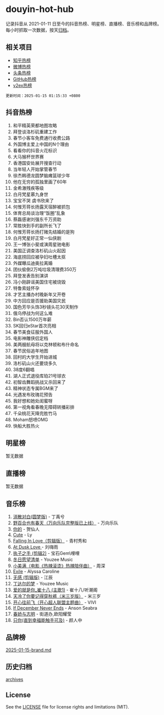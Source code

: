 # douyin-hot-hub

记录抖音从 2021-01-11 日至今的抖音热榜、明星榜、直播榜、音乐榜和品牌榜。每小时抓取一次数据，按天[归档](archives)。

## 相关项目

- [知乎热榜](https://github.com/lonnyzhang423/zhihu-hot-hub)
- [微博热榜](https://github.com/lonnyzhang423/weibo-hot-hub)
- [头条热榜](https://github.com/lonnyzhang423/toutiao-hot-hub)
- [GitHub热榜](https://github.com/lonnyzhang423/github-hot-hub)
- [v2ex热榜](https://github.com/lonnyzhang423/v2ex-hot-hub)


`更新时间：2025-01-15 01:15:33 +0800`

## 抖音热榜

1. 和平精英荣都地图攻略
1. 拜登谈洛杉矶重建工作
1. 春节小客车免费通行收费公路
1. 外国博主爱上中国的N个理由
1. 看看你的抖音火花标识
1. 大马猴杯世界赛
1. 香港国安处展开搜查行动
1. 当年轻人开始掌管春节
1. 徐杰韩德龙圆梦脑瘫篮球少年
1. 他在无穷的孤独里画了60年
1. 金希澈残疾等级
1. 白月梵星慕九身世
1. 宝宝不哭 虞书欣来了
1. 何惟芳蒋长扬露天宿醉被抓包
1. 体育总局谈治理“饭圈”乱象
1. 蔡磊感谢刘强东千万资助
1. 常胜快到手的副所长飞了
1. 何惟芳蒋长扬打赌先结婚的是狗
1. 白月梵星好正常一仙侠剧
1. 王一博张小斐或演周星驰电影
1. 美国正调查洛杉矶山火起因
1. 海底捞回应被孕妇吐槽太抠
1. 外媒曝瓜迪奥拉离婚
1. 团伙偷倒2万吨垃圾清理费350万
1. 拜登发表告别演讲
1. 冯小刚辟谣美国住宅被烧毁
1. 特鲁索娃怀孕
1. 才艺主播办村晚新年又开卷
1. 中方回应是否援助美国灾民
1. 国色芳华头饰3秒镜头花30天制作
1. 俄乌停战为何这么难
1. Bin否认1500万年薪
1. SK回归eStar首次亮相
1. 春节美食征服外国人
1. 电影神雕侠侣定档
1. 美两艘航母将以克林顿和布什命名
1. 春节民俗追年地图
1. 回村的大学生开始进城
1. 洛杉矶山火还要烧多久
1. 38度6翻唱
1. 湖人正式退役库珀21号球衣
1. 初智齿舞蹈挑战又杀回来了
1. 精神状态专属BGM来了
1. 光遇发布玫瑰花预告
1. 我好想和她处闺蜜呀
1. 第一视角看春晚无障碍转播彩排
1. 千朵桃花天降完胜竹马
1. Moham怒喷OMG
1. 快船大胜热火

## 明星榜

暂无数据

## 直播榜

暂无数据

## 音乐榜

1. [消散对白(圆梦版)](https://sf5-hl-cdn-tos.douyinstatic.com/obj/tos-cn-ve-2774/og4jB5I5IizzoZVAAAzWgBMAsMDWoArfwBOiFs) - 丁禹兮
1. [野百合也有春天（万向乐队完整版已上线）](https://sf5-hl-cdn-tos.douyinstatic.com/obj/tos-cn-ve-2774/oMnUxhRAMiAGBqDtIPBQ7ACYQZFlJCftcgeDJE) - 万向乐队
1. [你的](https://sf5-hl-cdn-tos.douyinstatic.com/obj/tos-cn-ve-2774/oYuIeKf42jB7sEV6B2upMdpYAgfrQWj0FeRegh) - 贺仙人
1. [Cute](https://sf5-hl-cdn-tos.douyinstatic.com/obj/tos-cn-ve-2774/o4IbIzHWKAAB4wsS5qMBRiiAlEBGTpQRNfFvuo) - Ly
1. [Falling In Love（剪辑版）](https://sf5-hl-cdn-tos.douyinstatic.com/obj/tos-cn-ve-2774/o8ajpA8zzgBPahbBIO8AcKGBLJezFCRd1wfP9f) - 青村秀和
1. [ At Dusk  Love ](https://sf5-hl-cdn-tos.douyinstatic.com/obj/tos-cn-ve-2774/o8CrpCf5CaYgI4ZrtQgMQAFEfuGqNnRSDQAPBc) - 刘嗨雨
1. [执子之手 (剪辑2)](https://sf5-hl-cdn-tos.douyinstatic.com/obj/tos-cn-ve-2774/oUoZLQjCc31XzqsBnBQUNgeKtYPBcgbFDwtfcu) - 宝石Gem\哩哩
1. [冬日愿望清单](https://sf5-hl-cdn-tos.douyinstatic.com/obj/tos-cn-ve-2774/oIIgUOeamCFCVAzxN6MFRLIBlLGpUqQxeeHrLE) - Youzee Music
1. [小美满（电影《热辣滚烫》热辣陪伴曲）](https://sf5-hl-cdn-tos.douyinstatic.com/obj/tos-cn-ve-2774/o0GAn2lSgfZIDUgtevCGDQYnFg4CwnrBaxbTZL) - 周深
1. [Exile](https://sf5-hl-cdn-tos.douyinstatic.com/obj/tos-cn-ve-2774/oYj4gAQTknKE3WW0Je8KGmQ7z1cA4FefwtbufD) - Alyssa Caroline
1. [无感 (剪辑版)](https://sf5-hl-cdn-tos.douyinstatic.com/obj/tos-cn-ve-2774/o0eIsUzJBDlQaQFC5OFlgbMEZC1TFYBftOBn6p) - 江辰
1. [丁达尔的梦](https://sf5-hl-cdn-tos.douyinstatic.com/obj/tos-cn-ve-2774/oMU3WirUZBVQkAC9ccG5P2IQirziZM2RTInUY) - Youzee Music
1. [爱的就是你_崔十八 (主歌1)](https://sf5-hl-cdn-tos.douyinstatic.com/obj/tos-cn-ve-2774/oI5BO5DhFZ6UTcNCnZaOCBLtZ7WIMQGfgnXf5E) - 崔十八/听潮阁
1. [天冷了你要记得穿秋裤（米三岁版）](https://sf5-hl-cdn-tos.douyinstatic.com/obj/tos-cn-ve-2774/oQlIwVIDWiZ6BQilAorS7MA0AgCkQDvcZAdm1) - 米三岁
1. [开心往前飞（开心超人联盟主题曲）](https://sf5-hl-cdn-tos.douyinstatic.com/obj/tos-cn-ve-2774/9d8fb7c82cf1421fb93a9fe925275e0a) - VIVI
1. [If December Never Ends](https://sf6-cdn-tos.douyinstatic.com/obj/tos-cn-ve-2774/oY1IQMoTgCFIBg8RZifyqlBBt1UFgitTYmxeOS) - Anson Seabra
1. [春娇与志明](https://sf5-hl-cdn-tos.douyinstatic.com/obj/tos-cn-ve-2774/e530d8fceb7044b39707d7f9ff54add1) - 街道办,欧阳耀莹
1. [只你(直到幸福能触手可及)](https://sf5-hl-cdn-tos.douyinstatic.com/obj/tos-cn-ve-2774/o0lBkRDzFTeaVSUz3ZZSCBVtZ5DIMQGfgmEAuE) - 颜人中

## 品牌榜

[2025-01-15-brand.md](archives/2025-01-15-brand.md)

## 历史归档

[archives](archives)

## License

See the [LICENSE](LICENSE) file for license rights and limitations (MIT).
